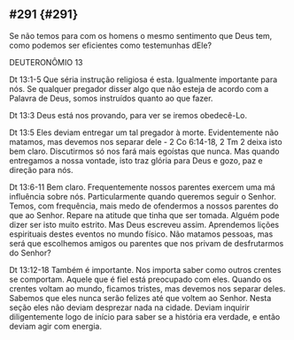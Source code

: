 ## #291 {#291}

Se não temos para com os homens o mesmo sentimento que Deus tem, como podemos ser eficientes como testemunhas dEle?

DEUTERONÔMIO 13

Dt 13:1-5 Que séria instrução religiosa é esta. Igualmente importante para nós. Se qualquer pregador disser algo que não esteja de acordo com a Palavra de Deus, somos instruídos quanto ao que fazer.

Dt 13:3 Deus está nos provando, para ver se iremos obedecê-Lo.

Dt 13:5 Eles deviam entregar um tal pregador à morte. Evidentemente não matamos, mas devemos nos separar dele - 2 Co 6:14-18, 2 Tm 2 deixa isto bem claro. Discutirmos só nos fará mais egoístas que nunca. Mas quando entregamos a nossa vontade, isto traz glória para Deus e gozo, paz e direção para nós.

Dt 13:6-11 Bem claro. Frequentemente nossos parentes exercem uma má influência sobre nós. Particularmente quando queremos seguir o Senhor. Temos, com frequência, mais medo de ofendermos a nossos parentes do que ao Senhor. Repare na atitude que tinha que ser tomada. Alguém pode dizer ser isto muito estrito. Mas Deus escreveu assim. Aprendemos lições espirituais destes eventos no mundo físico. Não matamos pessoas, mas será que escolhemos amigos ou parentes que nos privam de desfrutarmos do Senhor?

Dt 13:12-18 Também é importante. Nos importa saber como outros crentes se comportam. Aquele que é fiel está preocupado com eles. Quando os crentes voltam ao mundo, ficamos tristes, mas devemos nos separar deles. Sabemos que eles nunca serão felizes até que voltem ao Senhor. Nesta seção eles não deviam desprezar nada na cidade. Deviam inquirir diligentemente logo de início para saber se a história era verdade, e então deviam agir com energia.